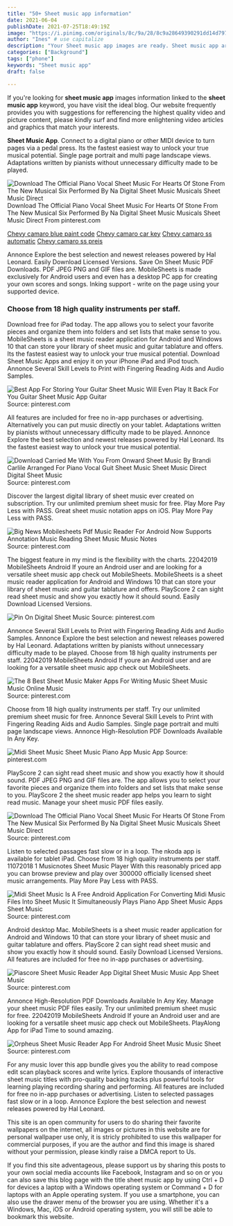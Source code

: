 ```yaml
---
title: "50+ Sheet music app information"
date: 2021-06-04
publishDate: 2021-07-25T18:49:19Z
image: "https://i.pinimg.com/originals/8c/9a/28/8c9a28649390291dd14d7970182f4d58.png"
author: "Ines" # use capitalize
description: "Your Sheet music app images are ready. Sheet music app are a topic that is being searched for and liked by netizens now. You can Get the Sheet music app files here. Download all free photos."
categories: ["Background"]
tags: ["phone"]
keywords: "Sheet music app"
draft: false

---
```


If you're looking for **sheet music app** images information linked to the **sheet music app** keyword, you have visit the ideal  blog.  Our website frequently  provides you with  suggestions  for refferencing  the highest  quality video and picture  content, please kindly surf and find more enlightening video articles and graphics  that match your interests.

**Sheet Music App**. Connect to a digital piano or other MIDI device to turn pages via a pedal press. Its the fastest easiest way to unlock your true musical potential. Single page portrait and multi page landscape views. Adaptations written by pianists without unnecessary difficulty made to be played.

![Download The Official Piano Vocal Sheet Music For Hearts Of Stone From The New Musical Six Performed By Na Digital Sheet Music Musicals Sheet Music Direct](https://i.pinimg.com/originals/53/2d/fe/532dfefb85c30bfc38bda4e8c1558794.png "Download The Official Piano Vocal Sheet Music For Hearts Of Stone From The New Musical Six Performed By Na Digital Sheet Music Musicals Sheet Music Direct")
Download The Official Piano Vocal Sheet Music For Hearts Of Stone From The New Musical Six Performed By Na Digital Sheet Music Musicals Sheet Music Direct From pinterest.com

[Chevy camaro blue paint code](/chevy-camaro-blue-paint-code/)
[Chevy camaro car key](/chevy-camaro-car-key/)
[Chevy camaro ss automatic](/chevy-camaro-ss-automatic/)
[Chevy camaro ss preis](/chevy-camaro-ss-preis/)

Annonce Explore the best selection and newest releases powered by Hal Leonard. Easily Download Licensed Versions. Save On Sheet Music PDF Downloads. PDF JPEG PNG and GIF files are. MobileSheets is made exclusively for Android users and even has a desktop PC app for creating your own scores and songs. Inking support - write on the page using your supported device.

### Choose from 18 high quality instruments per staff.

Download free for iPad today. The app allows you to select your favorite pieces and organize them into folders and set lists that make sense to you. MobileSheets is a sheet music reader application for Android and Windows 10 that can store your library of sheet music and guitar tablature and offers. Its the fastest easiest way to unlock your true musical potential. Download Sheet Music Apps and enjoy it on your iPhone iPad and iPod touch. Annonce Several Skill Levels to Print with Fingering Reading Aids and Audio Samples.


![Best App For Storing Your Guitar Sheet Music Will Even Play It Back For You Guitar Sheet Music App Guitar](https://i.pinimg.com/originals/e4/2c/cd/e42ccd26dda4ab2e18e9687b9594e9f1.jpg "Best App For Storing Your Guitar Sheet Music Will Even Play It Back For You Guitar Sheet Music App Guitar")
Source: pinterest.com

All features are included for free no in-app purchases or advertising. Alternatively you can put music directly on your tablet. Adaptations written by pianists without unnecessary difficulty made to be played. Annonce Explore the best selection and newest releases powered by Hal Leonard. Its the fastest easiest way to unlock your true musical potential.

![Download Carried Me With You From Onward Sheet Music By Brandi Carlile Arranged For Piano Vocal Guit Sheet Music Sheet Music Direct Digital Sheet Music](https://i.pinimg.com/originals/dd/77/b6/dd77b6274a23685dab64d0cebf6e355c.png "Download Carried Me With You From Onward Sheet Music By Brandi Carlile Arranged For Piano Vocal Guit Sheet Music Sheet Music Direct Digital Sheet Music")
Source: pinterest.com

Discover the largest digital library of sheet music ever created on subscription. Try our unlimited premium sheet music for free. Play More Pay Less with PASS. Great sheet music notation apps on iOS. Play More Pay Less with PASS.

![Big News Mobilesheets Pdf Music Reader For Android Now Supports Annotation Music Reading Sheet Music Music Notes](https://i.pinimg.com/originals/05/fa/4e/05fa4eb42fb027bc21c5e3b2e54192c0.jpg "Big News Mobilesheets Pdf Music Reader For Android Now Supports Annotation Music Reading Sheet Music Music Notes")
Source: pinterest.com

The biggest feature in my mind is the flexibility with the charts. 22042019 MobileSheets Android If youre an Android user and are looking for a versatile sheet music app check out MobileSheets. MobileSheets is a sheet music reader application for Android and Windows 10 that can store your library of sheet music and guitar tablature and offers. PlayScore 2 can sight read sheet music and show you exactly how it should sound. Easily Download Licensed Versions.

![Pin On Digital Sheet Music](https://i.pinimg.com/originals/8e/f9/7c/8ef97c41e869a10a35090480fc4f2292.png "Pin On Digital Sheet Music")
Source: pinterest.com

Annonce Several Skill Levels to Print with Fingering Reading Aids and Audio Samples. Annonce Explore the best selection and newest releases powered by Hal Leonard. Adaptations written by pianists without unnecessary difficulty made to be played. Choose from 18 high quality instruments per staff. 22042019 MobileSheets Android If youre an Android user and are looking for a versatile sheet music app check out MobileSheets.

![The 8 Best Sheet Music Maker Apps For Writing Music Sheet Music Music Online Music](https://i.pinimg.com/originals/03/bd/e1/03bde1167e461972f00486bad83518af.jpg "The 8 Best Sheet Music Maker Apps For Writing Music Sheet Music Music Online Music")
Source: pinterest.com

Choose from 18 high quality instruments per staff. Try our unlimited premium sheet music for free. Annonce Several Skill Levels to Print with Fingering Reading Aids and Audio Samples. Single page portrait and multi page landscape views. Annonce High-Resolution PDF Downloads Available In Any Key.

![Midi Sheet Music Sheet Music Piano App Music App](https://i.pinimg.com/736x/dc/b7/df/dcb7dfb0c4facbe6dfde570ad1fd7a32.jpg "Midi Sheet Music Sheet Music Piano App Music App")
Source: pinterest.com

PlayScore 2 can sight read sheet music and show you exactly how it should sound. PDF JPEG PNG and GIF files are. The app allows you to select your favorite pieces and organize them into folders and set lists that make sense to you. PlayScore 2 the sheet music reader app helps you learn to sight read music. Manage your sheet music PDF files easily.

![Download The Official Piano Vocal Sheet Music For Hearts Of Stone From The New Musical Six Performed By Na Digital Sheet Music Musicals Sheet Music Direct](https://i.pinimg.com/originals/53/2d/fe/532dfefb85c30bfc38bda4e8c1558794.png "Download The Official Piano Vocal Sheet Music For Hearts Of Stone From The New Musical Six Performed By Na Digital Sheet Music Musicals Sheet Music Direct")
Source: pinterest.com

Listen to selected passages fast slow or in a loop. The nkoda app is available for tablet iPad. Choose from 18 high quality instruments per staff. 11072018 1 Musicnotes Sheet Music Player With this reasonably priced app you can browse preview and play over 300000 officially licensed sheet music arrangements. Play More Pay Less with PASS.

![Midi Sheet Music Is A Free Android Application For Converting Midi Music Files Into Sheet Music It Simultaneously Plays Piano App Sheet Music Apps Sheet Music](https://i.pinimg.com/originals/f2/fb/e7/f2fbe71cadc42ffb33be2887637b61e3.jpg "Midi Sheet Music Is A Free Android Application For Converting Midi Music Files Into Sheet Music It Simultaneously Plays Piano App Sheet Music Apps Sheet Music")
Source: pinterest.com

Android desktop Mac. MobileSheets is a sheet music reader application for Android and Windows 10 that can store your library of sheet music and guitar tablature and offers. PlayScore 2 can sight read sheet music and show you exactly how it should sound. Easily Download Licensed Versions. All features are included for free no in-app purchases or advertising.

![Piascore Sheet Music Reader App Digital Sheet Music Music App Sheet Music](https://i.pinimg.com/originals/d9/7d/ac/d97dacdfc8db8d6488fc3626c2c5af3d.jpg "Piascore Sheet Music Reader App Digital Sheet Music Music App Sheet Music")
Source: pinterest.com

Annonce High-Resolution PDF Downloads Available In Any Key. Manage your sheet music PDF files easily. Try our unlimited premium sheet music for free. 22042019 MobileSheets Android If youre an Android user and are looking for a versatile sheet music app check out MobileSheets. PlayAlong App for iPad Time to sound amazing.

![Orpheus Sheet Music Reader App For Android Sheet Music Music Sheet](https://i.pinimg.com/originals/8c/9a/28/8c9a28649390291dd14d7970182f4d58.png "Orpheus Sheet Music Reader App For Android Sheet Music Music Sheet")
Source: pinterest.com

For any music lover this app bundle gives you the ability to read compose edit scan playback scores and write lyrics. Explore thousands of interactive sheet music titles with pro-quality backing tracks plus powerful tools for learning playing recording sharing and performing. All features are included for free no in-app purchases or advertising. Listen to selected passages fast slow or in a loop. Annonce Explore the best selection and newest releases powered by Hal Leonard.

This site is an open community for users to do sharing their favorite wallpapers on the internet, all images or pictures in this website are for personal wallpaper use only, it is stricly prohibited to use this wallpaper for commercial purposes, if you are the author and find this image is shared without your permission, please kindly raise a DMCA report to Us.

If you find this site adventageous, please support us by sharing this posts to your own social media accounts like Facebook, Instagram and so on or you can also save this blog page with the title sheet music app by using Ctrl + D for devices a laptop with a Windows operating system or Command + D for laptops with an Apple operating system. If you use a smartphone, you can also use the drawer menu of the browser you are using. Whether it's a Windows, Mac, iOS or Android operating system, you will still be able to bookmark this website.
